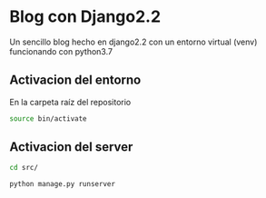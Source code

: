 # Blog con Django2.2

Un sencillo blog hecho en django2.2 con un entorno virtual (venv) funcionando con python3.7

## Activacion del entorno

En la carpeta raíz del repositorio

```bash
source bin/activate
```

## Activacion del server

```bash
cd src/
```

```bash
python manage.py runserver
```
